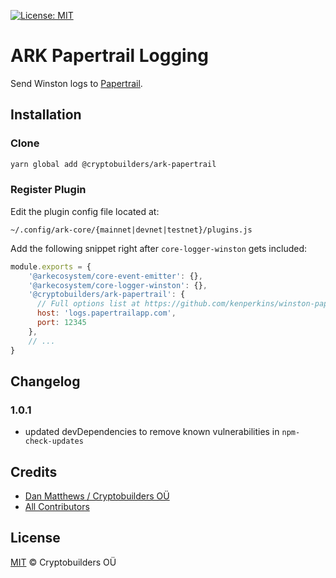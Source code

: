 [![License: MIT](https://img.shields.io/badge/License-MIT-yellow.svg)](https://opensource.org/licenses/MIT)


# ARK Papertrail Logging

Send Winston logs to [Papertrail](https://papertrailapp.com).

## Installation

### Clone

```bash
yarn global add @cryptobuilders/ark-papertrail
```

### Register Plugin

Edit the plugin config file located at:

`~/.config/ark-core/{mainnet|devnet|testnet}/plugins.js`

Add the following snippet right after `core-logger-winston` gets included:

```javascript
module.exports = {
    '@arkecosystem/core-event-emitter': {},
    '@arkecosystem/core-logger-winston': {},
    '@cryptobuilders/ark-papertrail': {
      // Full options list at https://github.com/kenperkins/winston-papertrail/tree/v2#usage
      host: 'logs.papertrailapp.com',
      port: 12345
    },
    // ...
}
```
## Changelog

### 1.0.1
- updated devDependencies to remove known vulnerabilities in `npm-check-updates`

## Credits

- [Dan Matthews / Cryptobuilders OÜ](https://github.com/dmvt)
- [All Contributors](../../contributors)

## License

[MIT](LICENSE) © Cryptobuilders OÜ
